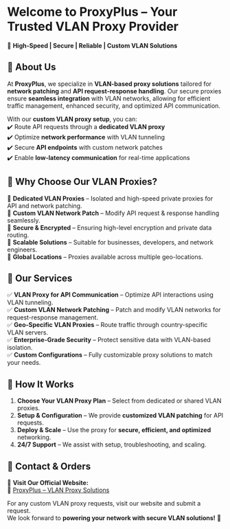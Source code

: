 # Welcome to ProxyPlus – Your Trusted VLAN Proxy Provider  

🚀 **High-Speed | Secure | Reliable | Custom VLAN Solutions**  

## 🔹 About Us  
At **ProxyPlus**, we specialize in **VLAN-based proxy solutions** tailored for **network patching** and **API request-response handling**. Our secure proxies ensure **seamless integration** with VLAN networks, allowing for efficient traffic management, enhanced security, and optimized API communication.  

With our **custom VLAN proxy setup**, you can:  
✔️ Route API requests through a **dedicated VLAN proxy**  
✔️ Optimize **network performance** with VLAN tunneling  
✔️ Secure **API endpoints** with custom network patches  
✔️ Enable **low-latency communication** for real-time applications  

## 🔹 Why Choose Our VLAN Proxies?  
🔹 **Dedicated VLAN Proxies** – Isolated and high-speed private proxies for API and network patching.  
🔹 **Custom VLAN Network Patch** – Modify API request & response handling seamlessly.  
🔹 **Secure & Encrypted** – Ensuring high-level encryption and private data routing.  
🔹 **Scalable Solutions** – Suitable for businesses, developers, and network engineers.  
🔹 **Global Locations** – Proxies available across multiple geo-locations.  

## 🔹 Our Services  
✅ **VLAN Proxy for API Communication** – Optimize API interactions using VLAN tunneling.  
✅ **Custom VLAN Network Patching** – Patch and modify VLAN networks for request-response management.  
✅ **Geo-Specific VLAN Proxies** – Route traffic through country-specific VLAN servers.  
✅ **Enterprise-Grade Security** – Protect sensitive data with VLAN-based isolation.  
✅ **Custom Configurations** – Fully customizable proxy solutions to match your needs.  

## 🔹 How It Works  
1. **Choose Your VLAN Proxy Plan** – Select from dedicated or shared VLAN proxies.  
2. **Setup & Configuration** – We provide **customized VLAN patching** for API requests.  
3. **Deploy & Scale** – Use the proxy for **secure, efficient, and optimized** networking.  
4. **24/7 Support** – We assist with setup, troubleshooting, and scaling.  

## 🔹 Contact & Orders  
📌 **Visit Our Official Website:**  
🔗 [ProxyPlus – VLAN Proxy Solutions](http://proxyplus.surge.sh/)  

For any custom VLAN proxy requests, visit our website and submit a request.  
We look forward to **powering your network with secure VLAN solutions!** 🚀  
